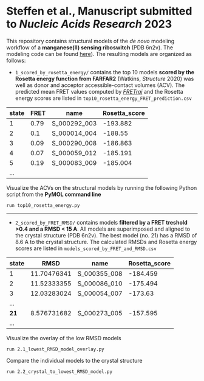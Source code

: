 # Steffen et al., Manuscript submitted to *Nucleic Acids Research* 2023

This repository contains structural models of the *de novo* modeling workflow of a **manganese(II) sensing riboswitch** (PDB 6n2v). The modeling code can be found [here](https://github.com/RNA-FRETools/rosettascripts/blob/master/tutorial/Mn_riboswitch.md)).
The resulting models are organized as follows:

* `1_scored_by_rosetta_energy/` contains the top 10 models **scored by the Rosetta energy function from FARFAR2** (Watkins, *Structure* 2020) was well as  donor and acceptor accessible-contact volumes (ACV). 
The predicted mean FRET values computed by [*FRETraj*](https://github.com/RNA-FRETools/fretraj/) and the Rosetta energy scores are listed in `top10_rosetta_energy_FRET_prediction.csv`

|state|FRET|name        |Rosetta_score|
|-----|----|------------|-------------|
|1    |0.79|S_000292_003|-193.882     |
|2    |0.1 |S_000014_004|-188.55      |
|3    |0.09|S_000290_008|-186.863     |
|4    |0.07|S_000059_012|-185.191     |
|5    |0.19|S_000083_009|-185.004     |
|... |

Visualize the ACVs on the structural models by running the following Python script from the **PyMOL command line**
```
run top10_rosetta_energy.py
```

---

* `2_scored_by_FRET_RMSD/` contains models **filtered by a FRET treshold >0.4 and a RMSD < 15 A**. All models are superimposed and aligned to the crystal structure (PDB 6n2v). The best model (no. 21) has a RMSD of 8.6 A to the crystal structure.
The calculated RMSDs and Rosetta energy scores are listed in `models_scored_by_FRET_and_RMSD.csv`

|state|RMSD       |name        |Rosetta_score|
|-----|-----------|------------|-------------|
|1    |11.70476341|S_000355_008|-184.459     |
|2    |11.52333355|S_000086_010|-175.494     |
|3    |12.03283024|S_000054_007|-173.63      |
|... |
|**21**   |8.576731682|S_000273_005|-157.595     |
|... |

Visualize the overlay of the low RMSD models
```
run 2.1_lowest_RMSD_model_overlay.py
```

Compare the individual models to the crystal structure
```
run 2.2_crystal_to_lowest_RMSD_model.py
```


